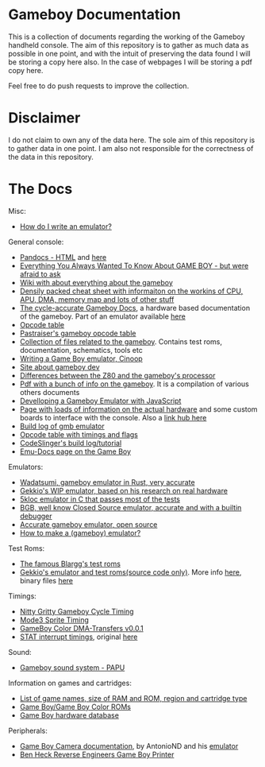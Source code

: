 Gameboy Documentation
=====================

This is a collection of documents regarding the working of the Gameboy handheld console. The aim of this repository
is to gather as much data as possible in one point, and with the intuit of preserving the data found I will be storing a copy here
also. In the case of webpages I will be storing a pdf copy here.


Feel free to do push requests to improve the collection.

Disclaimer
=========

I do not claim to own any of the data here. The sole aim of this repository is to gather data in one point. I am also not responsible
for the correctness of the data in this repository.

The Docs
========

Misc:
 - [How do I write an emulator?](http://www.atarihq.com/danb/files/emu_vol1.txt)

General console:
 - [Pandocs - HTML](http://gbdev.gg8.se/files/docs/mirrors/pandocs.html) and [here](http://gbdev.gg8.se/wiki/articles/Pan_Docs)
 - [Everything You Always Wanted To Know About GAME BOY - but were afraid to ask](http://www.emulatronia.com/doctec/consolas/gameboy/gameboy.txt)
 - [Wiki with about everything about the gameboy](http://gbdev.gg8.se/wiki)
 - [Densily packed cheat sheet with informaiton on the workins of CPU, APU, DMA, memory map and lots of other stuff](http://gbdev.gg8.se/files/docs/GBCribSheet000129.pdf)
 - [The cycle-accurate Gameboy Docs](https://github.com/AntonioND/giibiiadvance/raw/master/docs/TCAGBD.pdf), a hardware based documentation of the gameboy. Part of an emulator available [here](https://github.com/AntonioND/giibiiadvance)
 - [Opcode table](http://goldencrystal.free.fr/GBZ80Opcodes.pdf)
 - [Pastraiser's gameboy opcode table](www.pastraiser.com/cpu/gameboy/gameboy_opcodes.html)
 - [Collection of files related to the gameboy](http://gbdev.gg8.se/files/). Contains test roms, documentation, schematics, tools etc
 - [Writing a Game Boy emulator, Cinoop](https://cturt.github.io/cinoop.html)
 - [Site about gameboy dev](http://www.devrs.com/gb/)
 - [Differences between the Z80 and the gameboy's processor](http://www.z80.info/z80gboy.txt)
 - [Pdf with a bunch of info on the gameboy](http://meatfighter.com/gameboy/TheNintendoGameboy.pdf). It is a compilation of various others documents
 - [Develloping a Gameboy Emulator with JavaScript](http://imrannazar.com/GameBoy-Emulation-in-JavaScript:-The-CPU)
 - [Page with loads of information on the actual hardware](http://verhoeven272.nl/fruttenboel/Gameboy/index.html) and some custom boards to interface with the console. Also a [link hub here](http://verhoeven272.nl/fruttenboel/Gameboy/GBlinks.html)
 - [Build log of gmb emulator](https://realboyemulator.wordpress.com/2013/01/01/the-nintendo-game-boy-1/)
 - [Opcode table with timings and flags](http://www.devrs.com/gb/files/opcodes.html)
 - [CodeSlinger's build log/tutorial](http://www.codeslinger.co.uk/pages/projects/gameboy.html)
 - [Emu-Docs page on the Game Boy](https://emu-docs.org/?page=Game%20Boy)

Emulators:
 - [Wadatsumi, gameboy emulator in Rust, very accurate](https://github.com/mehcode/wadatsumi)
 - [Gekkio's WIP emulator, based on his research on real hardware](https://github.com/Gekkio/mooneye-gb)
 - [5kloc emulator in C that passes most of the tests](https://github.com/binji/binjgb)
 - [BGB, well know Closed Source emulator, accurate and with a builtin debugger](http://bgb.bircd.org/)
 - [Accurate gameboy emulator, open source](https://github.com/sinamas/gambatte)
 - [How to make a (gameboy) emulator?](https://www.cl.cam.ac.uk/~pv273/slides/emulation.pdf)

Test Roms:
 - [The famous Blargg's test roms](http://gbdev.gg8.se/files/roms/blargg-gb-tests/)
 - [Gekkio's emulator and test roms(source code only)](https://github.com/Gekkio/mooneye-gb). More info [here](https://gekkio.fi/blog/2015-01-13-mooneye-gb-a-gameboy-emulator-written-in-rust.html), binary files [here](https://gekkio.fi/files/mooneye-gb/nightly/tests/)

Timings:
 - [Nitty Gritty Gameboy Cycle Timing](http://blog.kevtris.org/blogfiles/Nitty%20Gritty%20Gameboy%20VRAM%20Timing.txt)
 - [Mode3 Sprite Timing](https://www.reddit.com/r/EmuDev/comments/59pawp/gb_mode3_sprite_timing/)
 - [GameBoy Color DMA-Transfers v0.0.1](http://gameboy.mongenel.com/dmg/gbc_dma_transfers.txt)
 - [STAT interrupt timings](https://gist.github.com/drhelius/33678a2389a5fd0fcaea71eb106dd16c), original [here](http://gameboy.mongenel.com/dmg/istat98.txt)

Sound:
 - [Gameboy sound system - PAPU](https://emu-docs.org/Game%20Boy/gb_sound.txt)

Information on games and cartridges:
 - [List of game names, size of RAM and ROM, region and cartridge type](http://www.ladecadence.net/trastero/listado%20juegos%20gameboy.html)
 - [Game Boy/Game Boy Color ROMs](http://merwanachibet.net/gameboy-roms.html)
 - [Game Boy hardware database](https://gbhwdb.gekkio.fi/cartridges/)

Peripherals:
 - [Game Boy Camera documentation](http://antoniond_blog.drunkencoders.com/?p=382), by AntonioND and his [emulator](https://github.com/AntonioND/giibiiadvance)
 - [Ben Heck Reverse Engineers Game Boy Printer](https://www.youtube.com/watch?v=43FfJvd-YP4)
